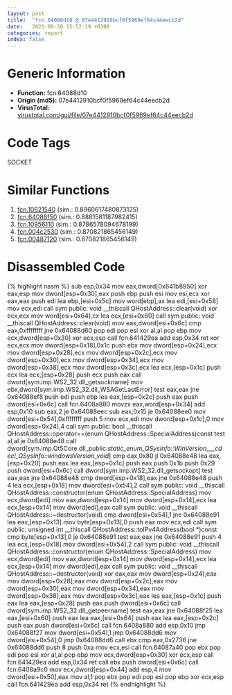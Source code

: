 ```yaml
---
layout: post
title:  "fcn.64088d10 @ 07e4412910bcf0f5969ef64c44eecb2d"
date:   2021-08-30 15:52:19 +0300
categories: report
index: false
---
```


# Generic Information
- **Function:** fcn.64088d10
- **Origin (md5):** 07e4412910bcf0f5969ef64c44eecb2d
- **VirusTotal:** [virustotal.com/gui/file/07e4412910bcf0f5969ef64c44eecb2d][virustotal_ref]

# Code Tags
<span class="tag" id="SOCKET">SOCKET</span>


# Similar Functions

1. [fcn.10621540][similar_1_ref] (sim.: 0.8960617480873125)
2. [fcn.64088f50][similar_2_ref] (sim.: 0.8881581187982415)
3. [fcn.10956110][similar_3_ref] (sim.: 0.8786578094678199)
4. [fcn.004c2530][similar_4_ref] (sim.: 0.870821865456149)
5. [fcn.00487120][similar_5_ref] (sim.: 0.870821865456149)


# Disassembled Code

{% highlight nasm %}
sub esp,0x34
mov eax,dword[0x641b8950]
xor eax,esp
mov dword[esp+0x30],eax
push ebp
push esi
mov esi,ecx
xor eax,eax
push edi
lea ebp,[esi+0x5c]
mov word[ebp],ax
lea edi,[esi+0x58]
mov ecx,edi
call sym public: void __thiscall QHostAddress::clear(void)
xor ecx,ecx
mov word[esi+0x64],cx
lea ecx,[esi+0x60]
call sym public: void __thiscall QHostAddress::clear(void)
mov eax,dword[esi+0x6c]
cmp eax,0xffffffff
jne 0x64088d60
pop edi
pop esi
xor al,al
pop ebp
mov ecx,dword[esp+0x30]
xor ecx,esp
call fcn.641429ea
add esp,0x34
ret
xor ecx,ecx
mov dword[esp+0x18],0x1c
push ebx
mov dword[esp+0x24],ecx
mov dword[esp+0x28],ecx
mov dword[esp+0x2c],ecx
mov dword[esp+0x30],ecx
mov dword[esp+0x34],ecx
mov dword[esp+0x38],ecx
mov dword[esp+0x3c],ecx
lea ecx,[esp+0x1c]
push ecx
lea ecx,[esp+0x28]
push ecx
push eax
call dword[sym.imp.WS2_32.dll_getsockname]
mov ebx,dword[sym.imp.WS2_32.dll_WSAGetLastError]
test eax,eax
jne 0x64088ef8
push edi
push ebp
lea eax,[esp+0x2c]
push eax
push dword[esi+0x6c]
call fcn.6408a880
movzx eax,word[esp+0x34]
add esp,0x10
sub eax,2
je 0x64088eec
sub eax,0x15
je 0x64088ee0
mov dword[esi+0x54],0xffffffff
push 5
mov ecx,edi
mov dword[esp+0x1c],0
mov dword[esp+0x24],4
call sym public: bool __thiscall QHostAddress::operator==(enum QHostAddress::SpecialAddress)const
test al,al
je 0x64088e48
call dword[sym.imp.Qt5Core.dll_public:_static_enum_QSysInfo::WinVersion___cdecl_QSysInfo::windowsVersion_void_]
cmp eax,0x80
jl 0x64088e48
lea eax,[esp+0x20]
push eax
lea eax,[esp+0x1c]
push eax
push 0x1b
push 0x29
push dword[esi+0x6c]
call dword[sym.imp.WS2_32.dll_getsockopt]
test eax,eax
jne 0x64088e48
cmp dword[esp+0x18],eax
jne 0x64088e48
push 4
lea ecx,[esp+0x18]
mov dword[esi+0x54],2
call sym public: void __thiscall QHostAddress::constructor(enum QHostAddress::SpecialAddress)
mov ecx,dword[edi]
mov eax,dword[esp+0x14]
mov dword[esp+0x14],ecx
lea ecx,[esp+0x14]
mov dword[edi],eax
call sym public: void __thiscall QHostAddress::~destructor(void)
cmp dword[esi+0x54],1
jne 0x64088e91
lea eax,[esp+0x13]
mov byte[esp+0x13],0
push eax
mov ecx,edi
call sym public: unsigned int __thiscall QHostAddress::toIPv4Address(bool *)const
cmp byte[esp+0x13],0
je 0x64088e91
test eax,eax
jne 0x64088e91
push 4
lea ecx,[esp+0x18]
mov dword[esi+0x54],2
call sym public: void __thiscall QHostAddress::constructor(enum QHostAddress::SpecialAddress)
mov ecx,dword[edi]
mov eax,dword[esp+0x14]
mov dword[esp+0x14],ecx
lea ecx,[esp+0x14]
mov dword[edi],eax
call sym public: void __thiscall QHostAddress::~destructor(void)
xor eax,eax
mov dword[esp+0x24],eax
mov dword[esp+0x28],eax
mov dword[esp+0x2c],eax
mov dword[esp+0x30],eax
mov dword[esp+0x34],eax
mov dword[esp+0x38],eax
mov dword[esp+0x3c],eax
lea eax,[esp+0x1c]
push eax
lea eax,[esp+0x28]
push eax
push dword[esi+0x6c]
call dword[sym.imp.WS2_32.dll_getpeername]
test eax,eax
jne 0x64088f25
lea eax,[esi+0x60]
push eax
lea eax,[esi+0x64]
push eax
lea eax,[esp+0x2c]
push eax
push dword[esi+0x6c]
call fcn.6408a880
add esp,0x10
jmp 0x64088f27
mov dword[esi+0x54],1
jmp 0x64088dd6
mov dword[esi+0x54],0
jmp 0x64088dd6
call ebx
cmp eax,0x2736
jne 0x64088dd6
push 8
push 0xa
mov ecx,esi
call fcn.64087a40
pop ebx
pop edi
pop esi
xor al,al
pop ebp
mov ecx,dword[esp+0x30]
xor ecx,esp
call fcn.641429ea
add esp,0x34
ret
call ebx
push dword[esi+0x6c]
call fcn.6408a9c0
mov ecx,dword[esp+0x44]
add esp,4
mov dword[esi+0x50],eax
mov al,1
pop ebx
pop edi
pop esi
pop ebp
xor ecx,esp
call fcn.641429ea
add esp,0x34
ret
{% endhighlight %}


[similar_1_ref]: /report/fcn.10621540@2585b133c2e70968905cce13b1fc2654
[similar_2_ref]: /report/fcn.64088f50@07e4412910bcf0f5969ef64c44eecb2d
[similar_3_ref]: /report/fcn.10956110@2585b133c2e70968905cce13b1fc2654
[similar_4_ref]: /report/fcn.004c2530@279a61b1e76da49531f1f16fd1102a2d
[similar_5_ref]: /report/fcn.00487120@be7fba7cc724acf4ae2900d99e0fc9c3
[virustotal_ref]: https://www.virustotal.com/gui/file/07e4412910bcf0f5969ef64c44eecb2d